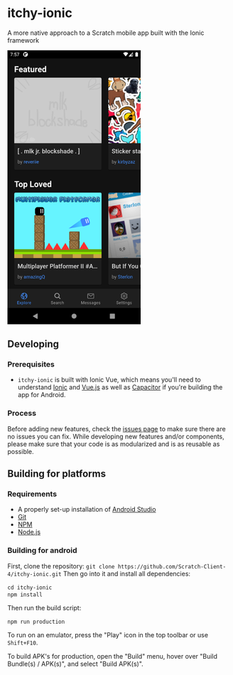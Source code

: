 # itchy-ionic

A more native approach to a Scratch mobile app built with the Ionic framework

<img src="docs/Screenshot_latest.png" alt="screenshot of Itchy" width="300px">

## Developing
### Prerequisites
- `itchy-ionic` is built with Ionic Vue, which means you'll need to understand [Ionic](https://ionicframework.com/docs/vue/overview) and [Vue.js](https://vuejs.org) as well as [Capacitor](https://capacitorjs.com/) if you're building the app for Android.  

### Process
Before adding new features, check the [issues page](https://github.com/scratch-client-4/itchy-ionic) to make sure there are no issues you can fix.  While developing new features and/or components, please make sure that your code is as modularized and is as reusable as possible.  

## Building for platforms
### Requirements
- A properly set-up installation of [Android Studio](https://developer.android.com/studio)
- [Git](https://git-scm.com/)
- [NPM](https://www.npmjs.com/)
- [Node.js](https://nodejs.org/)

### Building for android
First, clone the repository:
`git clone https://github.com/Scratch-Client-4/itchy-ionic.git`
Then go into it and install all dependencies:
```
cd itchy-ionic
npm install
```
Then run the build script:
```
npm run production
```
To run on an emulator, press the "Play" icon in the top toolbar or use `Shift+F10`. 

To build APK's for production, open the "Build" menu, hover over "Build Bundle(s) / APK(s)", and select "Build APK(s)".
